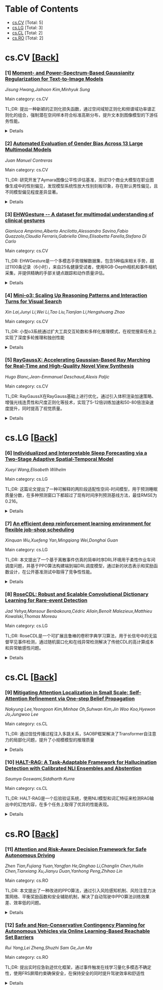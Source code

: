 <div id=toc></div>

# Table of Contents

- [cs.CV](#cs.CV) [Total: 5]
- [cs.LG](#cs.LG) [Total: 3]
- [cs.CL](#cs.CL) [Total: 2]
- [cs.RO](#cs.RO) [Total: 2]


<div id='cs.CV'></div>

# cs.CV [[Back]](#toc)

### [1] [Moment- and Power-Spectrum-Based Gaussianity Regularization for Text-to-Image Models](https://arxiv.org/abs/2509.07027)
*Jisung Hwang,Jaihoon Kim,Minhyuk Sung*

Main category: cs.CV

TL;DR: 提出一种新颖的正则化损失函数，通过空间域矩正则化和频谱域功率谱正则化的组合，强制潜在空间样本符合标准高斯分布，提升文本到图像模型的下游任务性能。


<details>
  <summary>Details</summary>
Motivation: 现有高斯性正则化方法存在局限性，需要一种统一框架来有效约束潜在空间分布，以支持文本到图像模型的优化任务，如美学提升和文本对齐。

Method: 将高维样本元素视为一维标准高斯变量，结合空间域矩正则化和频谱域功率谱正则化构建复合损失函数，通过随机排列确保排列不变性。

Result: 该方法优于现有高斯性正则化，有效防止奖励破解，加速收敛，在测试时奖励对齐任务中表现出色。

Conclusion: 提出的统一框架为高斯性正则化提供了理论基础和实践指导，在生成建模中具有重要应用价值。

Abstract: We propose a novel regularization loss that enforces standard Gaussianity,
encouraging samples to align with a standard Gaussian distribution. This
facilitates a range of downstream tasks involving optimization in the latent
space of text-to-image models. We treat elements of a high-dimensional sample
as one-dimensional standard Gaussian variables and define a composite loss that
combines moment-based regularization in the spatial domain with power
spectrum-based regularization in the spectral domain. Since the expected values
of moments and power spectrum distributions are analytically known, the loss
promotes conformity to these properties. To ensure permutation invariance, the
losses are applied to randomly permuted inputs. Notably, existing
Gaussianity-based regularizations fall within our unified framework: some
correspond to moment losses of specific orders, while the previous
covariance-matching loss is equivalent to our spectral loss but incurs higher
time complexity due to its spatial-domain computation. We showcase the
application of our regularization in generative modeling for test-time reward
alignment with a text-to-image model, specifically to enhance aesthetics and
text alignment. Our regularization outperforms previous Gaussianity
regularization, effectively prevents reward hacking and accelerates
convergence.

</details>


### [2] [Automated Evaluation of Gender Bias Across 13 Large Multimodal Models](https://arxiv.org/abs/2509.07050)
*Juan Manuel Contreras*

Main category: cs.CV

TL;DR: 研究开发了Aymara图像公平性评估基准，测试13个商业大模型在职业图像生成中的性别偏见，发现模型系统性放大性别刻板印象，存在默认男性偏见，且不同模型偏见程度差异显著。


<details>
  <summary>Details</summary>
Motivation: 现有研究存在方法学限制，无法进行大规模、可比较的跨模型分析，需要开发标准化评估工具来识别和解决多模态模型中的社会偏见问题。

Method: 使用75个程序生成的性别中性提示词，测试13个商业LMM模型在刻板印象男性、女性和非刻板印象职业中生成人物图像，使用经过验证的LLM-as-judge系统对965张图像进行性别表征评分。

Result: 模型系统性放大职业性别刻板印象（男性职业93.0%生成男性，女性职业仅22.5%生成男性），存在强烈默认男性偏见（非刻板职业68.3%生成男性），不同模型偏见程度差异显著（46.7%-73.3%）。

Conclusion: 高度偏见不是必然结果而是设计选择后果，最佳模型可实现性别平等，强调需要标准化自动化评估工具来促进AI开发的问责制和公平性。

Abstract: Large multimodal models (LMMs) have revolutionized text-to-image generation,
but they risk perpetuating the harmful social biases in their training data.
Prior work has identified gender bias in these models, but methodological
limitations prevented large-scale, comparable, cross-model analysis. To address
this gap, we introduce the Aymara Image Fairness Evaluation, a benchmark for
assessing social bias in AI-generated images. We test 13 commercially available
LMMs using 75 procedurally-generated, gender-neutral prompts to generate people
in stereotypically-male, stereotypically-female, and non-stereotypical
professions. We then use a validated LLM-as-a-judge system to score the 965
resulting images for gender representation. Our results reveal (p < .001 for
all): 1) LMMs systematically not only reproduce but actually amplify
occupational gender stereotypes relative to real-world labor data, generating
men in 93.0% of images for male-stereotyped professions but only 22.5% for
female-stereotyped professions; 2) Models exhibit a strong default-male bias,
generating men in 68.3% of the time for non-stereotyped professions; and 3) The
extent of bias varies dramatically across models, with overall male
representation ranging from 46.7% to 73.3%. Notably, the top-performing model
de-amplified gender stereotypes and approached gender parity, achieving the
highest fairness scores. This variation suggests high bias is not an inevitable
outcome but a consequence of design choices. Our work provides the most
comprehensive cross-model benchmark of gender bias to date and underscores the
necessity of standardized, automated evaluation tools for promoting
accountability and fairness in AI development.

</details>


### [3] [EHWGesture -- A dataset for multimodal understanding of clinical gestures](https://arxiv.org/abs/2509.07525)
*Gianluca Amprimo,Alberto Ancilotto,Alessandro Savino,Fabio Quazzolo,Claudia Ferraris,Gabriella Olmo,Elisabetta Farella,Stefano Di Carlo*

Main category: cs.CV

TL;DR: EHWGesture是一个多模态手势理解数据集，包含5种临床相关手势，超过1100条记录（6小时），来自25名健康受试者，使用RGB-Depth相机和事件相机采集，并提供精确的手部关键点跟踪和动作质量评估。


<details>
  <summary>Details</summary>
Motivation: 动态手势理解在临床手部灵活性评估等应用中至关重要，但现有数据集缺乏多模态多视角多样性、精确的真值跟踪以及嵌入动作质量评估的能力。

Method: 使用两个高分辨率RGB-Depth相机和一个事件相机采集数据，通过运动捕捉系统提供精确的手部地标跟踪，所有设备经过空间校准和时间同步以确保跨模态对齐。

Result: 数据集包含超过1100条记录（6小时），来自25名健康受试者，按照执行速度等级组织以反映临床手部灵活性评估。基线实验展示了数据集在手势分类、手势触发检测和动作质量评估方面的潜力。

Conclusion: EHWGesture可作为推进多模态临床手势理解的综合基准数据集。

Abstract: Hand gesture understanding is essential for several applications in
human-computer interaction, including automatic clinical assessment of hand
dexterity. While deep learning has advanced static gesture recognition, dynamic
gesture understanding remains challenging due to complex spatiotemporal
variations. Moreover, existing datasets often lack multimodal and multi-view
diversity, precise ground-truth tracking, and an action quality component
embedded within gestures. This paper introduces EHWGesture, a multimodal video
dataset for gesture understanding featuring five clinically relevant gestures.
It includes over 1,100 recordings (6 hours), captured from 25 healthy subjects
using two high-resolution RGB-Depth cameras and an event camera. A motion
capture system provides precise ground-truth hand landmark tracking, and all
devices are spatially calibrated and synchronized to ensure cross-modal
alignment. Moreover, to embed an action quality task within gesture
understanding, collected recordings are organized in classes of execution speed
that mirror clinical evaluations of hand dexterity. Baseline experiments
highlight the dataset's potential for gesture classification, gesture trigger
detection, and action quality assessment. Thus, EHWGesture can serve as a
comprehensive benchmark for advancing multimodal clinical gesture
understanding.

</details>


### [4] [Mini-o3: Scaling Up Reasoning Patterns and Interaction Turns for Visual Search](https://arxiv.org/abs/2509.07969)
*Xin Lai,Junyi Li,Wei Li,Tao Liu,Tianjian Li,Hengshuang Zhao*

Main category: cs.CV

TL;DR: 小型o3系统通过扩大工具交互轮数和多样化推理模式，在视觉搜索任务上实现了深度多轮推理和独创性能


<details>
  <summary>Details</summary>
Motivation: 解决现有开源多模态模型在视觉问题中推理模式单调、交互轮数有限的问题，特别是对需要试错探索的复杂任务无法处理

Method: 构建Visual Probe数据集、迭代数据收集流水线获取多样化推理轨迹、采用超轮掩码策略避免迅速轮数处罚

Result: 模型在仅训练6轮交互的情况下能够生成十几轮的推理轨迹，准确率随轮数增加而提升，在具有挑战性的视觉搜索任务上达到独创性能

Conclusion: 通过扩大工具交互规模和提供多样化推理模式，Mini-o3系统能够在视觉问题中实现深度思考和有效探索

Abstract: Recent advances in large multimodal models have leveraged image-based tools
with reinforcement learning to tackle visual problems. However, existing
open-source approaches often exhibit monotonous reasoning patterns and allow
only a limited number of interaction turns, making them inadequate for
difficult tasks that require trial-and-error exploration. In this work, we
address this limitation by scaling up tool-based interactions and introduce
Mini-o3, a system that executes deep, multi-turn reasoning -- spanning tens of
steps -- and achieves state-of-the-art performance on challenging visual search
tasks. Our recipe for reproducing OpenAI o3-style behaviors comprises three key
components. First, we construct the Visual Probe Dataset, a collection of
thousands of challenging visual search problems designed for exploratory
reasoning. Second, we develop an iterative data collection pipeline to obtain
cold-start trajectories that exhibit diverse reasoning patterns, including
depth-first search, trial-and-error, and goal maintenance. Third, we propose an
over-turn masking strategy that prevents penalization of over-turn responses
(those that hit the maximum number of turns) during reinforcement learning,
thereby balancing training-time efficiency with test-time scalability. Despite
training with an upper bound of only six interaction turns, our model generates
trajectories that naturally scale to tens of turns at inference time, with
accuracy improving as the number of turns increases. Extensive experiments
demonstrate that Mini-o3 produces rich reasoning patterns and deep thinking
paths, effectively solving challenging visual search problems.

</details>


### [5] [RayGaussX: Accelerating Gaussian-Based Ray Marching for Real-Time and High-Quality Novel View Synthesis](https://arxiv.org/abs/2509.07782)
*Hugo Blanc,Jean-Emmanuel Deschaud,Alexis Paljic*

Main category: cs.CV

TL;DR: RayGaussX在RayGauss基础上进行优化，通过引入体积渲染加速策略、增强光线连贯性和尺度正则化等技术，实现了5-12倍训练加速和50-80倍渲染速度提升，同时提高了视觉质量。


<details>
  <summary>Details</summary>
Motivation: RayGauss虽然在新视角合成方面达到了最先进的渲染质量，但其计算成本过高，无法在真实场景中实现实时渲染。

Method: 引入体积渲染加速策略（空空间跳过和自适应采样）、增强光线连贯性、尺度正则化减少误报交集，并提出新的致密化标准改善远距离区域密度分布。

Result: 在真实世界数据集上实现了5-12倍训练加速和50-80倍渲染速度提升（FPS），视觉质量提升高达+0.56 dB PSNR。

Conclusion: RayGaussX成功解决了RayGauss的计算效率问题，在保持高质量渲染的同时实现了显著的性能提升，适用于更大场景的高质量实时渲染。

Abstract: RayGauss has achieved state-of-the-art rendering quality for novel-view
synthesis on synthetic and indoor scenes by representing radiance and density
fields with irregularly distributed elliptical basis functions, rendered via
volume ray casting using a Bounding Volume Hierarchy (BVH). However, its
computational cost prevents real-time rendering on real-world scenes. Our
approach, RayGaussX, builds on RayGauss by introducing key contributions that
accelerate both training and inference. Specifically, we incorporate volumetric
rendering acceleration strategies such as empty-space skipping and adaptive
sampling, enhance ray coherence, and introduce scale regularization to reduce
false-positive intersections. Additionally, we propose a new densification
criterion that improves density distribution in distant regions, leading to
enhanced graphical quality on larger scenes. As a result, RayGaussX achieves 5x
to 12x faster training and 50x to 80x higher rendering speeds (FPS) on
real-world datasets while improving visual quality by up to +0.56 dB in PSNR.
Project page with videos and code: https://raygaussx.github.io/.

</details>


<div id='cs.LG'></div>

# cs.LG [[Back]](#toc)

### [6] [Individualized and Interpretable Sleep Forecasting via a Two-Stage Adaptive Spatial-Temporal Model](https://arxiv.org/abs/2509.06974)
*Xueyi Wang,Elisabeth Wilhelm*

Main category: cs.LG

TL;DR: 这篇论文提出了一种可解释的两阶段适配性空间-时间模型，用于预测睡眠质量分数，在多种预测窗口下都超过了现有时间序列预测基线方法，最佳RMSE为0.216。


<details>
  <summary>Details</summary>
Motivation: 睡眠质量影响健康状况，需要可访问和可靠的预测工具来进行预防性干预。

Method: 提出了一个可解释的个体化两阶段适配性空间-时间模型，结合多尺度卷积层模拟多重输入变量的空间交互作用，递归层和注意力机制捕捉长期时间依赖关系，以及两阶段域适配策略来提高模型的普遍性。

Result: 模型在5种输入窗口大小（3、5、7、9、11天）和5种预测窗口大小（1、3、5、7、9天）的实验中都超过了时间序列预测基线方法（LSTM、Informer、PatchTST、TimesNet）。最佳性能是使用3天输入窗口和1天预测窗口，RMSE为0.216。甚至在更长的预测距离下也表现良好（例如3天预测窗口的RMSE为0.257）。

Conclusion: 该框架为使用商业可穿戴设备的稀疏数据进行个性化睡眠预测提供了一个稳健、适配性强且可解释的解决方案。

Abstract: Sleep quality significantly impacts well-being. Therefore, healthcare
providers and individuals need accessible and reliable forecasting tools for
preventive interventions. This paper introduces an interpretable,
individualized two-stage adaptive spatial-temporal model for predicting sleep
quality scores. Our proposed framework combines multi-scale convolutional
layers to model spatial interactions across multiple input variables, recurrent
layers and attention mechanisms to capture long-term temporal dependencies, and
a two-stage domain adaptation strategy to enhance generalization. The first
adaptation stage is applied during training to mitigate overfitting on the
training set. In the second stage, a source-free test-time adaptation mechanism
is employed to adapt the model to new users without requiring labels. We
conducted various experiments with five input window sizes (3, 5, 7, 9, and 11
days) and five prediction window sizes (1, 3, 5, 7, and 9 days). Our model
consistently outperformed time series forecasting baseline approaches,
including Long Short-Term Memory (LSTM), Informer, PatchTST, and TimesNet. The
best performance was achieved with a three-day input window and a one-day
prediction window, yielding a root mean square error (RMSE) of 0.216.
Furthermore, the model demonstrated good predictive performance even for longer
forecasting horizons (e.g, with a 0.257 RMSE for a three-day prediction
window), highlighting its practical utility for real-world applications. We
also conducted an explainability analysis to examine how different features
influence sleep quality. These findings proved that the proposed framework
offers a robust, adaptive, and explainable solution for personalized sleep
forecasting using sparse data from commercial wearable devices.

</details>


### [7] [An efficient deep reinforcement learning environment for flexible job-shop scheduling](https://arxiv.org/abs/2509.07019)
*Xinquan Wu,Xuefeng Yan,Mingqiang Wei,Donghai Guan*

Main category: cs.LG

TL;DR: 本文提出了一个基于离散事件仿真的简单时序DRL环境用于柔性作业车间调度问题，并基于PPO算法构建端到端DRL调度模型，通过新的状态表示和奖励函数设计，在公开基准测试中取得了竞争性性能。


<details>
  <summary>Details</summary>
Motivation: 现有的深度强化学习方法主要关注调度智能体的设计，而忽视了DRL环境的建模，需要为FJSP问题开发更有效的环境模型。

Method: 基于离散事件仿真构建时序DRL环境，使用PPO算法建立端到端调度模型，提出基于两个状态变量的短状态表示和基于机器调度区域的可理解奖励函数。

Result: 实验结果显示，在公开基准实例中，简单优先级调度规则在该环境中的性能得到提升，DRL调度模型相比OR-Tools、元启发式、DRL和PDR方法获得了竞争性性能。

Conclusion: 所提出的简单时序DRL环境和端到端调度模型为FJSP问题提供了有效的解决方案，在保持简单性的同时实现了良好的调度性能。

Abstract: The Flexible Job-shop Scheduling Problem (FJSP) is a classical combinatorial
optimization problem that has a wide-range of applications in the real world.
In order to generate fast and accurate scheduling solutions for FJSP, various
deep reinforcement learning (DRL) scheduling methods have been developed.
However, these methods are mainly focused on the design of DRL scheduling
Agent, overlooking the modeling of DRL environment. This paper presents a
simple chronological DRL environment for FJSP based on discrete event
simulation and an end-to-end DRL scheduling model is proposed based on the
proximal policy optimization (PPO). Furthermore, a short novel state
representation of FJSP is proposed based on two state variables in the
scheduling environment and a novel comprehensible reward function is designed
based on the scheduling area of machines. Experimental results on public
benchmark instances show that the performance of simple priority dispatching
rules (PDR) is improved in our scheduling environment and our DRL scheduling
model obtains competing performance compared with OR-Tools, meta-heuristic, DRL
and PDR scheduling methods.

</details>


### [8] [RoseCDL: Robust and Scalable Convolutional Dictionary Learning for Rare-event Detection](https://arxiv.org/abs/2509.07523)
*Jad Yehya,Mansour Benbakoura,Cédric Allain,Benoît Malezieux,Matthieu Kowalski,Thomas Moreau*

Main category: cs.LG

TL;DR: RoseCDL是一个可扩展且鲁棒的卷积字典学习算法，用于长信号中的无监督罕见事件检测，通过随机窗口化和在线异常检测解决了传统CDL的高计算成本和异常敏感性问题。


<details>
  <summary>Details</summary>
Motivation: 在大规模信号中识别重复模式和罕见事件是天文学、物理模拟和生物医学等领域的基本挑战。卷积字典学习(CDL)虽然能有效建模信号局部结构，但在罕见事件检测方面存在高计算成本和异常敏感性两大挑战。

Method: RoseCDL结合了随机窗口化技术以实现大数据集上的高效训练，并采用在线异常检测来增强鲁棒性并隔离异常模式。

Result: 该算法将CDL重新定位为实际事件发现和特征提取工具，扩展了其在压缩或去噪等传统任务之外的应用范围。

Conclusion: RoseCDL为现实世界信号中的事件发现和特征提取提供了一个实用的CDL框架，解决了传统方法在罕见事件检测中的局限性。

Abstract: Identifying recurring patterns and rare events in large-scale signals is a
fundamental challenge in fields such as astronomy, physical simulations, and
biomedical science. Convolutional Dictionary Learning (CDL) offers a powerful
framework for modeling local structures in signals, but its use for detecting
rare or anomalous events remains largely unexplored. In particular, CDL faces
two key challenges in this setting: high computational cost and sensitivity to
artifacts and outliers. In this paper, we introduce RoseCDL, a scalable and
robust CDL algorithm designed for unsupervised rare event detection in long
signals. RoseCDL combines stochastic windowing for efficient training on large
datasets with inline outlier detection to enhance robustness and isolate
anomalous patterns. This reframes CDL as a practical tool for event discovery
and characterization in real-world signals, extending its role beyond
traditional tasks like compression or denoising.

</details>


<div id='cs.CL'></div>

# cs.CL [[Back]](#toc)

### [9] [Mitigating Attention Localization in Small Scale: Self-Attention Refinement via One-step Belief Propagation](https://arxiv.org/abs/2509.07324)
*Nakyung Lee,Yeongoon Kim,Minhae Oh,Suhwan Kim,Jin Woo Koo,Hyewon Jo,Jungwoo Lee*

Main category: cs.CL

TL;DR: 通过信忱传播过程注入多跳关系，SAOBP框架解决了Transformer自注意力的局部化问题，提升了小规模模型的推理质量


<details>
  <summary>Details</summary>
Motivation: 解决Transformer自注意力机制存在的局部化问题，即注意力夸缩到少数token上而无法捕捉长距离依赖关系

Method: 提出Self-Attention One-step Belief Propagation (SAOBP)精炼框架，通过信忱传播过程注入多跳关系，并引入Global Token Dependency (GTD)来量化多跳连接的相对贡献

Result: 实验结果显示SAOBP能够阻止深层的熵增夸缩，并根据任务需求自适应地维持GTD水平，从而提升模型性能，小规模模型中也取得了竞争性的收益

Conclusion: SAOBP框架通过信忱传播有效解决了自注意力的局部化问题，特别在资源受限的小规模模型中显示出重要价值，为收集长距离依赖关系提供了有效方案

Abstract: Transformer-based self-attention mechanism serves as the core of modern
language models, yet it often suffers from localization, where attentions
collapse onto a limited subset of tokens and fail to capture long-range
dependencies. To address this issue, we propose Self-Attention One-step Belief
Propagation (SAOBP), a refinement framework that injects multi-hop
relationships through a belief propagation process. To interpret and quantify
these interactions, we introduce Global Token Dependency (GTD) that captures
the relative contribution of multihop connections within the attention graph.
Empirical results indicate that SAOBP helps prevent entropy collapse in deeper
layers and adaptively maintains GTD at task-appropriate levels, thereby
supporting improvements in model performance. Importantly, we observe
competitive gains in small-scale models, highlighting its potential for
improving inference quality in resource-constrained scenarios.

</details>


### [10] [HALT-RAG: A Task-Adaptable Framework for Hallucination Detection with Calibrated NLI Ensembles and Abstention](https://arxiv.org/abs/2509.07475)
*Saumya Goswami,Siddharth Kurra*

Main category: cs.CL

TL;DR: HALT-RAG是一个后验验证系统，使用NLI模型和词汇特征来检测RAG输出中的幻觉内容，在多个任务上取得了优异的性能表现。


<details>
  <summary>Details</summary>
Motivation: 检测生成语言模型输出中与源文本矛盾或缺乏支持的内容，对于模型的安全部署至关重要，特别是在检索增强生成(RAG)管道中。

Method: 使用两个冻结的现成NLI模型和轻量级词汇信号构建通用特征集，训练简单、校准且任务适应的元分类器，采用5折交叉验证防止数据泄露。

Result: 在HaluEval基准测试中，HALT-RAG在摘要、问答和对话任务上分别获得了0.7756、0.9786和0.7391的F1分数，具有良好的校准概率和实用的弃权机制。

Conclusion: HALT-RAG提供了一个灵活、任务适应的框架，能够有效平衡模型性能与安全需求，为RAG管道的安全部署提供了可靠工具。

Abstract: Detecting content that contradicts or is unsupported by a given source text
is a critical challenge for the safe deployment of generative language models.
We introduce HALT-RAG, a post-hoc verification system designed to identify
hallucinations in the outputs of Retrieval-Augmented Generation (RAG)
pipelines. Our flexible and task-adaptable framework uses a universal feature
set derived from an ensemble of two frozen, off-the-shelf Natural Language
Inference (NLI) models and lightweight lexical signals. These features are used
to train a simple, calibrated, and task-adapted meta-classifier. Using a
rigorous 5-fold out-of-fold (OOF) training protocol to prevent data leakage and
produce unbiased estimates, we evaluate our system on the HaluEval benchmark.
By pairing our universal feature set with a lightweight, task-adapted
classifier and a precision-constrained decision policy, HALT-RAG achieves
strong OOF F1-scores of 0.7756, 0.9786, and 0.7391 on the summarization, QA,
and dialogue tasks, respectively. The system's well-calibrated probabilities
enable a practical abstention mechanism, providing a reliable tool for
balancing model performance with safety requirements.

</details>


<div id='cs.RO'></div>

# cs.RO [[Back]](#toc)

### [11] [Attention and Risk-Aware Decision Framework for Safe Autonomous Driving](https://arxiv.org/abs/2509.07412)
*Zhen Tian,Fujiang Yuan,Yangfan He,Qinghao Li,Changlin Chen,Huilin Chen,Tianxiang Xu,Jianyu Duan,Yanhong Peng,Zhihao Lin*

Main category: cs.RO

TL;DR: 本文提出了一种改进的PPO算法，通过引入风险感知机制、风险注意力决策网络、平衡奖励函数和安全辅助机制，解决了自动驾驶中PPO算法训练效果差、效率低的问题。


<details>
  <summary>Details</summary>
Motivation: 自动驾驶中，基于模型的方法难以应对意外事件，而现有的PPO算法在长序列训练中存在训练效果差、效率低的问题，训练效果差等同于驾驶任务中的碰撞风险。

Method: 开发了改进的PPO算法，包含：1)风险感知机制突出潜在碰撞区域；2)平衡奖励函数根据周围车辆数量调整奖励；3)风险注意力网络增强对高风险区域的关注；4)安全辅助机制监督和防止危险动作。

Result: 在物理引擎上的仿真结果表明，该算法在避碰性能上优于基准算法，获得了更高的峰值奖励、更少的训练时间，以及在多种测试交通流场景中在风险区域停留时间更短。

Conclusion: 提出的改进PPO算法有效提升了自动驾驶的安全性和训练效率，为解决PPO在自动驾驶应用中的挑战提供了有效解决方案。

Abstract: Autonomous driving has attracted great interest due to its potential
capability in full-unsupervised driving. Model-based and learning-based methods
are widely used in autonomous driving. Model-based methods rely on pre-defined
models of the environment and may struggle with unforeseen events. Proximal
policy optimization (PPO), an advanced learning-based method, can adapt to the
above limits by learning from interactions with the environment. However,
existing PPO faces challenges with poor training results, and low training
efficiency in long sequences. Moreover, the poor training results are
equivalent to collisions in driving tasks. To solve these issues, this paper
develops an improved PPO by introducing the risk-aware mechanism, a
risk-attention decision network, a balanced reward function, and a
safety-assisted mechanism. The risk-aware mechanism focuses on highlighting
areas with potential collisions, facilitating safe-driving learning of the PPO.
The balanced reward function adjusts rewards based on the number of surrounding
vehicles, promoting efficient exploration of the control strategy during
training. Additionally, the risk-attention network enhances the PPO to hold
channel and spatial attention for the high-risk areas of input images.
Moreover, the safety-assisted mechanism supervises and prevents the actions
with risks of collisions during the lane keeping and lane changing. Simulation
results on a physical engine demonstrate that the proposed algorithm
outperforms benchmark algorithms in collision avoidance, achieving higher peak
reward with less training time, and shorter driving time remaining on the risky
areas among multiple testing traffic flow scenarios.

</details>


### [12] [Safe and Non-Conservative Contingency Planning for Autonomous Vehicles via Online Learning-Based Reachable Set Barriers](https://arxiv.org/abs/2509.07464)
*Rui Yang,Lei Zheng,Shuzhi Sam Ge,Jun Ma*

Main category: cs.RO

TL;DR: 提出实时应急轨迹优化框架，通过事件触发在线学习量化多模态不确定性，使用FRS屏障约束确保安全，在保持安全的同时提升驾驶效率和舒适性


<details>
  <summary>Details</summary>
Motivation: 自动驾驶车辆需要在动态不确定环境中平衡安全性和驾驶效率，传统方法要么过于保守影响效率，要么确定性方法在遇到突发情况时存在安全风险

Method: 采用事件触发在线学习HV控制意图集，动态量化多模态不确定性，通过FRS屏障约束确保安全不变性，使用共识ADMM算法高效求解应急轨迹优化问题

Result: 在高速公路和城市场景的高保真仿真以及真实世界实验中，在不确定性条件下显著提升了驾驶效率和乘客舒适性，同时保持了安全性

Conclusion: 该框架能够持续适应HV行为的不确定性，在不牺牲安全性的前提下避免过度保守，为自动驾驶在动态不确定环境中的安全高效导航提供了有效解决方案

Abstract: Autonomous vehicles must navigate dynamically uncertain environments while
balancing the safety and driving efficiency. This challenge is exacerbated by
the unpredictable nature of surrounding human-driven vehicles (HVs) and
perception inaccuracies, which require planners to adapt to evolving
uncertainties while maintaining safe trajectories. Overly conservative planners
degrade driving efficiency, while deterministic approaches may encounter
serious issues and risks of failure when faced with sudden and unexpected
maneuvers. To address these issues, we propose a real-time contingency
trajectory optimization framework in this paper. By employing event-triggered
online learning of HV control-intent sets, our method dynamically quantifies
multi-modal HV uncertainties and refines the forward reachable set (FRS)
incrementally. Crucially, we enforce invariant safety through FRS-based barrier
constraints that ensure safety without reliance on accurate trajectory
prediction of HVs. These constraints are embedded in contingency trajectory
optimization and solved efficiently through consensus alternative direction
method of multipliers (ADMM). The system continuously adapts to the
uncertainties in HV behaviors, preserving feasibility and safety without
resorting to excessive conservatism. High-fidelity simulations on highway and
urban scenarios, as well as a series of real-world experiments demonstrate
significant improvements in driving efficiency and passenger comfort while
maintaining safety under uncertainty. The project page is available at
https://pathetiue.github.io/frscp.github.io/.

</details>
